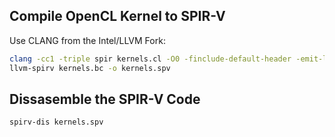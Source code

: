
## Compile OpenCL Kernel to SPIR-V 

Use CLANG from the Intel/LLVM Fork:

```bash
clang -cc1 -triple spir kernels.cl -O0 -finclude-default-header -emit-llvm-bc -o kernels.bc
llvm-spirv kernels.bc -o kernels.spv
```

## Dissasemble the SPIR-V Code

```bash
spirv-dis kernels.spv
```
